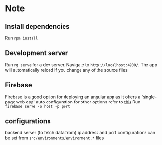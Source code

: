 # Note

## Install dependencies
Run `npm install`

## Development server

Run `ng serve` for a dev server. Navigate to `http://localhost:4200/`. The app will automatically reload if you change any of the source files

## Firebase

Firebase is a good option for deploying an angular app as it offers a 'single-page web app' auto configuration for other options refer to [this](https://angular.io/guide/deployment)
Run `firebase serve -o host -p port`

## configurations

backend server (to fetch data from) ip address and port configurations can be set from `src/environments/environment.*` files 

